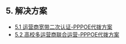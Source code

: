 ## 5. 解决方案

  * [5.1 运营商宽带二次认证-PPPOE代拨方案](isp_pppoe_proxy.md)
  * [5.2 高校多运营商联合运营-PPPOE代拨方案](university_pppoe_proxy.md)
